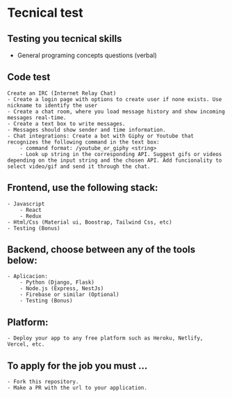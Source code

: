 # Tecnical test

## Testing you tecnical skills
* General programing concepts questions (verbal)

## Code test
    Create an IRC (Internet Relay Chat) 
    - Create a login page with options to create user if none exists. Use nickname to identify the user
    - Create a chat room, where you load message history and show incoming messages real-time.
    - Create a text box to write messages.
    - Messages should show sender and time information. 
    - Chat integrations: Create a bot with Giphy or Youtube that recognizes the following command in the text box: 
        - command format: /youtube_or_giphy <string> 
        - Look up string in the corresponding API. Suggest gifs or videos depending on the input string and the chosen API. Add funcionality to select video/gif and send it through the chat.

## Frontend, use the following stack:
    - Javascript
        - React
        - Redux
    - Html/Css (Material ui, Boostrap, Tailwind Css, etc)
    - Testing (Bonus)

## Backend, choose between any of the tools below:
    - Aplicacion:
        - Python (Django, Flask)
        - Node.js (Express, NestJs)
        - Firebase or similar (Optional)
        - Testing (Bonus)

## Platform:
    - Deploy your app to any free platform such as Heroku, Netlify, Vercel, etc.

## To apply for the job you must ...
    - Fork this repository. 
    - Make a PR with the url to your application.
